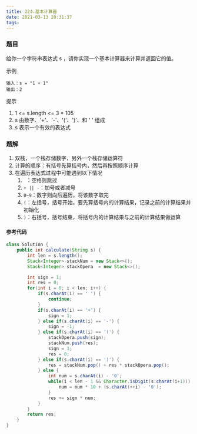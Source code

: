```yaml
---
title: 224.基本计算器
date: 2021-03-13 20:31:37
tags:
---
```


### 题目
给你一个字符串表达式 s ，请你实现一个基本计算器来计算并返回它的值。
<!--more-->

示例
```
输入：s = "1 + 1"
输出：2
```

提示
1. 1 <= s.length <= 3 * 105
2. s 由数字、'+'、'-'、'('、')'、和 ' ' 组成
3. s 表示一个有效的表达式

### 题解
1. 双栈，一个栈存储数字，另外一个栈存储运算符
2. 计算的顺序：有括号先算括号内，然后再按照顺序计算
3. 在遍历表达式过程中可能遇到以下情况
    1. ` `：空格则跳过
    2. `+ || -`：加号或者减号
    3. `0~9`：数字则向后遍历，将该数字取完
    4. `(`：左括号，括号开始，要先算括号内的计算结果，记录之前的计算结果并初始化
    5. `)`：右括号，括号结束，将括号内的计算结果与之前的计算结果做运算


#### 参考代码
```java
class Solution {
    public int calculate(String s) {
        int len = s.length();
        Stack<Integer> stackNum = new Stack<>();
        Stack<Integer> stackOpera  = new Stack<>();

        int sign = 1;
        int res = 0;
        for(int i = 0; i < len; i++) {
            if(s.charAt(i) == ' ') {
                continue;
            }
            if(s.charAt(i) == '+') {
                sign = 1;
            } else if(s.charAt(i) == '-') {
                sign = -1;
            } else if(s.charAt(i) == '(') {
                stackOpera.push(sign);
                stackNum.push(res);
                sign = 1;
                res = 0;
            } else if(s.charAt(i) == ')') {
                res = stackNum.pop() + res * stackOpera.pop();
            } else {
                int num = s.charAt(i) - '0';
                while(i < len - 1 && Character.isDigit(s.charAt(i+1))) {
                    num = num * 10 + (s.charAt(++i) - '0');
                }
                res += sign * num;
            }
        }
        return res;
    }
}
```